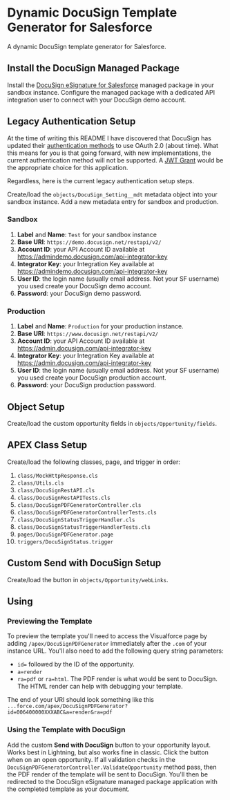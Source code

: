 # Dynamic DocuSign Template Generator for Salesforce
A dynamic DocuSign template generator for Salesforce.

## Install the DocuSign Managed Package
Install the [DocuSign eSignature for Salesforce](https://appexchange.salesforce.com/appxListingDetail?listingId=a0N30000001taX4EAI) managed package in your sandbox instance. Configure the managed package with a dedicated API integration user to connect with your DocuSign demo account.

## Legacy Authentication Setup
At the time of writing this README I have discovered that DocuSign has updated their [authentication methods](https://developers.docusign.com/platform/auth/) to use OAuth 2.0 (about time). What this means for you is that going forward, with new implementations, the current authentication method will not be supported. A [JWT Grant](https://developers.docusign.com/platform/auth/jwt/) would be the appropriate choice for this application.

Regardless, here is the current legacy authentication setup steps.

Create/load the `objects/DocuSign_Setting__mdt` metadata object into your sandbox instance. Add a new metadata entry for sandbox and production.

### Sandbox
1. **Label** and **Name**: `Test` for your sandbox instance
1. **Base URI**: `https://demo.docusign.net/restapi/v2/`
1. **Account ID**: your API Account ID available at https://admindemo.docusign.com/api-integrator-key
1. **Integrator Key**: your Integration Key available at https://admindemo.docusign.com/api-integrator-key
1. **User ID**: the login name (usually email address. Not your SF username) you used create your DocuSign demo account.
1. **Password**: your DocuSign demo password.

### Production
1. **Label** and **Name**: `Production` for your production instance.
1. **Base URI**: `https://www.docusign.net/restapi/v2/`
1. **Account ID**: your API Account ID available at https://admin.docusign.com/api-integrator-key
1. **Integrator Key**: your Integration Key available at https://admin.docusign.com/api-integrator-key
1. **User ID**: the login name (usually email address. Not your SF username) you used create your DocuSign production account.
1. **Password**: your DocuSign production password.

## Object Setup
Create/load the custom opportunity fields in `objects/Opportunity/fields`.

## APEX Class Setup
Create/load the following classes, page, and trigger in order:
1. `class/MockHttpResponse.cls`
1. `class/Utils.cls`
1. `class/DocuSignRestAPI.cls`
1. `class/DocuSignRestAPITests.cls`
1. `class/DocuSignPDFGeneratorController.cls`
1. `class/DocuSignPDFGeneratorControllerTests.cls`
1. `class/DocuSignStatusTriggerHandler.cls`
1. `class/DocuSignStatusTriggerHandlerTests.cls`
1. `pages/DocuSignPDFGenerator.page`
1. `triggers/DocuSignStatus.trigger`

## Custom Send with DocuSign Setup
Create/load the button in `objects/Opportunity/webLinks`.

## Using

### Previewing the Template
To preview the template you'll need to access the Visualforce page by adding `/apex/DocuSignPDFGenerator` immediately after the `.com` of your instance URL. You'll also need to add the following query string parameters:
- `id=` followed by the ID of the opportunity.
- `a=render`
- `ra=pdf` or `ra=html`. The PDF render is what would be sent to DocuSign. The HTML render can help with debugging your template.

The end of your URI should look something like this `...force.com/apex/DocuSignPDFGenerator?id=006400000XXXABC&a=render&ra=pdf`

### Using the Template with DocuSign
Add the custom **Send with DocuSign** button to your opportunity layout. Works best in Lightning, but also works fine in classic. Click the button when on an open opportunity. If all validation checks in the `DocuSignPDFGeneratorController.ValidateOpportunity` method pass, then the PDF render of the template will be sent to DocuSign. You'll then be redirected to the DocuSign eSignature managed package application with the completed template as your document.
